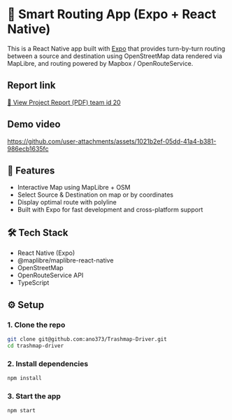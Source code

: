 # 🚚 Smart Routing App (Expo + React Native)

This is a React Native app built with [Expo](https://expo.dev/) that provides turn-by-turn routing between a source and destination using OpenStreetMap data rendered via MapLibre, and routing powered by Mapbox / OpenRouteService.

## Report link
[📄 View Project Report (PDF) team id 20](Team_id_20.pdf)

## Demo video
https://github.com/user-attachments/assets/1021b2ef-05dd-41a4-b381-986ecb1635fc

## 🧭 Features

- Interactive Map using MapLibre + OSM
- Select Source & Destination on map or by coordinates
- Display optimal route with polyline
- Built with Expo for fast development and cross-platform support

## 🛠️ Tech Stack

- React Native (Expo)
- @maplibre/maplibre-react-native
- OpenStreetMap
- OpenRouteService API
- TypeScript

## ⚙️ Setup

### 1. Clone the repo

```bash
git clone git@github.com:ano373/Trashmap-Driver.git
cd trashmap-driver
```
### 2. Install dependencies
```bash
npm install
```
### 3. Start the app
```bash
npm start
```

